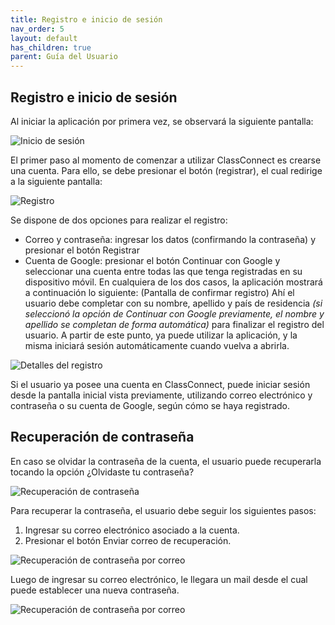 ```yaml
---
title: Registro e inicio de sesión
nav_order: 5
layout: default
has_children: true
parent: Guía del Usuario
---
```


## Registro e inicio de sesión

Al iniciar la aplicación por primera vez, se observará la siguiente pantalla:

![Inicio de sesión]({{site.baseurl}}/assets/user/login/login.png)

El primer paso al momento de comenzar a utilizar ClassConnect es crearse una cuenta. Para ello, se debe presionar el botón (registrar), el cual redirige a la siguiente pantalla:

![Registro]({{site.baseurl}}/assets/user/login/register.png)

Se dispone de dos opciones para realizar el registro:

- Correo y contraseña: ingresar los datos (confirmando la contraseña) y presionar el botón Registrar
- Cuenta de Google: presionar el botón Continuar con Google y seleccionar una cuenta entre todas las que tenga registradas en su dispositivo móvil.
  En cualquiera de los dos casos, la aplicación mostrará a continuación lo siguiente:
  (Pantalla de confirmar registro)
  Ahí el usuario debe completar con su nombre, apellido y país de residencia _(si seleccionó la opción de Continuar con Google previamente, el nombre y apellido se completan de forma automática)_ para finalizar el registro del usuario. A partir de este punto, ya puede utilizar la aplicación, y la misma iniciará sesión automáticamente cuando vuelva a abrirla.

![Detalles del registro]({{site.baseurl}}/assets/user/login/details.png)

Si el usuario ya posee una cuenta en ClassConnect, puede iniciar sesión desde la pantalla inicial vista previamente, utilizando correo electrónico y contraseña o su cuenta de Google, según cómo se haya registrado.

## Recuperación de contraseña

En caso se olvidar la contraseña de la cuenta, el usuario puede recuperarla tocando la opción ¿Olvidaste tu contraseña?

![Recuperación de contraseña]({{site.baseurl}}/assets/user/login/recover_login.png)

Para recuperar la contraseña, el usuario debe seguir los siguientes pasos:

1. Ingresar su correo electrónico asociado a la cuenta.
2. Presionar el botón Enviar correo de recuperación.

![Recuperación de contraseña por correo]({{site.baseurl}}/assets/user/login/recover_page.png)

Luego de ingresar su correo electrónico, le llegara un mail desde el cual puede establecer una nueva contraseña.

![Recuperación de contraseña por correo]({{site.baseurl}}/assets/user/login/recover_email.png)
